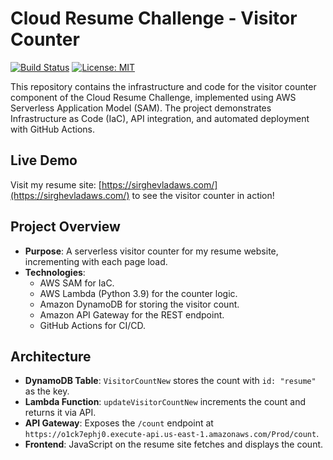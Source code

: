 # Cloud Resume Challenge - Visitor Counter

[![Build Status](https://github.com/SirgheVlad/cloud-resume-challenge/actions/workflows/pipeline.yml/badge.svg)](https://github.com/YOUR_USERNAME/cloud-resume-challenge/actions)
[![License: MIT](https://img.shields.io/badge/License-MIT-yellow.svg)](https://opensource.org/licenses/MIT)

This repository contains the infrastructure and code for the visitor counter component of the Cloud Resume Challenge, implemented using AWS Serverless Application Model (SAM). The project demonstrates Infrastructure as Code (IaC), API integration, and automated deployment with GitHub Actions.

## Live Demo
Visit my resume site: [https://sirghevladaws.com/](https://sirghevladaws.com/) to see the visitor counter in action!

## Project Overview
- **Purpose**: A serverless visitor counter for my resume website, incrementing with each page load.
- **Technologies**:
  - AWS SAM for IaC.
  - AWS Lambda (Python 3.9) for the counter logic.
  - Amazon DynamoDB for storing the visitor count.
  - Amazon API Gateway for the REST endpoint.
  - GitHub Actions for CI/CD.

## Architecture
- **DynamoDB Table**: `VisitorCountNew` stores the count with `id: "resume"` as the key.
- **Lambda Function**: `updateVisitorCountNew` increments the count and returns it via API.
- **API Gateway**: Exposes the `/count` endpoint at `https://o1ck7ephj0.execute-api.us-east-1.amazonaws.com/Prod/count`.
- **Frontend**: JavaScript on the resume site fetches and displays the count.

